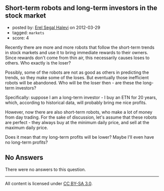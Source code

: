 ## Short-term robots and long-term investors in the stock market

- posted by: [Erel Segal Halevi](https://stackexchange.com/users/-1/732-erel-segal-halevi) on 2012-03-29
- tagged: `markets`
- score: 4

Recently there are more and more robots that follow the short-term trends in stock markets and use it to bring immediate rewards to their owners. Since rewards don't come from thin air, this necessarily causes loses to others. Who exactly is the loser? 

Possibly, some of the robots are not as good as others in predicting the trends, so they make some of the loses. But eventually those inefficient robots will be abandoned. Who will be the loser then - are these the long-term investors?

Specifically: suppose I am a long-term investor - I buy an ETN for 20 years, which, according to historical data, will probably bring me nice profits.

However, now there are also short-term robots, who make a lot of money from day trading. For the sake of discussion, let's assume that these robots are perfect - they always buy at the minimum daily price, and sell at the maximum daily price.

Does it mean that my long-term profits will be lower? Maybe I'll even have no long-term profits?

## No Answers

There were no answers to this question.


---

All content is licensed under [CC BY-SA 3.0](https://creativecommons.org/licenses/by-sa/3.0/).
